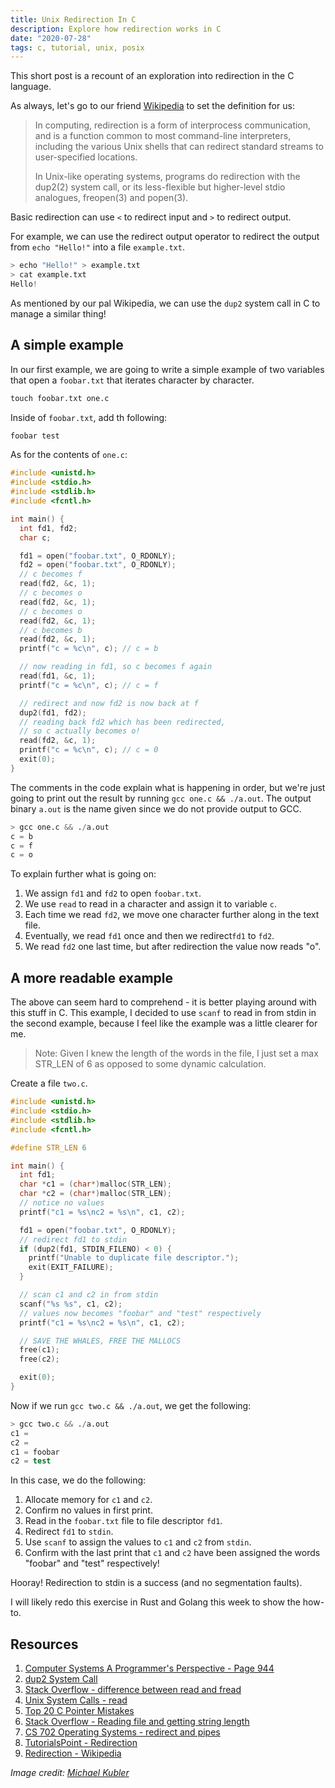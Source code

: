 ```yaml
---
title: Unix Redirection In C
description: Explore how redirection works in C
date: "2020-07-28"
tags: c, tutorial, unix, posix
---
```


This short post is a recount of an exploration into redirection in the C language.

As always, let's go to our friend [Wikipedia](<https://en.wikipedia.org/wiki/Redirection_(computing)#:~:text=In%20computing%2C%20redirection%20is%20a,streams%20to%20user%2Dspecified%20locations.>) to set the definition for us:

> In computing, redirection is a form of interprocess communication, and is a function common to most command-line interpreters, including the various Unix shells that can redirect standard streams to user-specified locations.
>
> In Unix-like operating systems, programs do redirection with the dup2(2) system call, or its less-flexible but higher-level stdio analogues, freopen(3) and popen(3).

Basic redirection can use `<` to redirect input and `>` to redirect output.

For example, we can use the redirect output operator to redirect the output from `echo "Hello!"` into a file `example.txt`.

```s
> echo "Hello!" > example.txt
> cat example.txt
Hello!
```

As mentioned by our pal Wikipedia, we can use the `dup2` system call in C to manage a similar thing!

## A simple example

In our first example, we are going to write a simple example of two variables that open a `foobar.txt` that iterates character by character.

```s
touch foobar.txt one.c
```

Inside of `foobar.txt`, add th following:

```txt
foobar test
```

As for the contents of `one.c`:

```c
#include <unistd.h>
#include <stdio.h>
#include <stdlib.h>
#include <fcntl.h>

int main() {
  int fd1, fd2;
  char c;

  fd1 = open("foobar.txt", O_RDONLY);
  fd2 = open("foobar.txt", O_RDONLY);
  // c becomes f
  read(fd2, &c, 1);
  // c becomes o
  read(fd2, &c, 1);
  // c becomes o
  read(fd2, &c, 1);
  // c becomes b
  read(fd2, &c, 1);
  printf("c = %c\n", c); // c = b

  // now reading in fd1, so c becomes f again
  read(fd1, &c, 1);
  printf("c = %c\n", c); // c = f

  // redirect and now fd2 is now back at f
  dup2(fd1, fd2);
  // reading back fd2 which has been redirected,
  // so c actually becomes o!
  read(fd2, &c, 1);
  printf("c = %c\n", c); // c = 0
  exit(0);
}
```

The comments in the code explain what is happening in order, but we're just going to print out the result by running `gcc one.c && ./a.out`. The output binary `a.out` is the name given since we do not provide output to GCC.

```s
> gcc one.c && ./a.out
c = b
c = f
c = o
```

To explain further what is going on:

1. We assign `fd1` and `fd2` to open `foobar.txt`.
2. We use `read` to read in a character and assign it to variable `c`.
3. Each time we read `fd2`, we move one character further along in the text file.
4. Eventually, we read `fd1` once and then we redirect`fd1` to `fd2`.
5. We read `fd2` one last time, but after redirection the value now reads "o".

## A more readable example

The above can seem hard to comprehend - it is better playing around with this stuff in C. This example, I decided to use `scanf` to read in from stdin in the second example, because I feel like the example was a little clearer for me.

> Note: Given I knew the length of the words in the file, I just set a max STR_LEN of 6 as opposed to some dynamic calculation.

Create a file `two.c`.

```c
#include <unistd.h>
#include <stdio.h>
#include <stdlib.h>
#include <fcntl.h>

#define STR_LEN 6

int main() {
  int fd1;
  char *c1 = (char*)malloc(STR_LEN);
  char *c2 = (char*)malloc(STR_LEN);
  // notice no values
  printf("c1 = %s\nc2 = %s\n", c1, c2);

  fd1 = open("foobar.txt", O_RDONLY);
  // redirect fd1 to stdin
  if (dup2(fd1, STDIN_FILENO) < 0) {
    printf("Unable to duplicate file descriptor.");
    exit(EXIT_FAILURE);
  }

  // scan c1 and c2 in from stdin
  scanf("%s %s", c1, c2);
  // values now becomes "foobar" and "test" respectively
  printf("c1 = %s\nc2 = %s\n", c1, c2);

  // SAVE THE WHALES, FREE THE MALLOCS
  free(c1);
  free(c2);

  exit(0);
}
```

Now if we run `gcc two.c && ./a.out`, we get the following:

```s
> gcc two.c && ./a.out
c1 =
c2 =
c1 = foobar
c2 = test
```

In this case, we do the following:

1. Allocate memory for `c1` and `c2`.
2. Confirm no values in first print.
3. Read in the `foobar.txt` file to file descriptor `fd1`.
4. Redirect `fd1` to `stdin`.
5. Use `scanf` to assign the values to `c1` and `c2` from `stdin`.
6. Confirm with the last print that `c1` and `c2` have been assigned the words "foobar" and "test" respectively!

Hooray! Redirection to stdin is a success (and no segmentation faults).

I will likely redo this exercise in Rust and Golang this week to show the how-to.

## Resources

1. [Computer Systems A Programmer's Perspective - Page 944](https://www.amazon.com.au/Computer-Systems-Programmers-Perspective-Global/dp/1292101768/)
2. [dup2 System Call](https://linuxhint.com/dup2_system_call_c/)
3. [Stack Overflow - difference between read and fread](<https://stackoverflow.com/questions/584142/what-is-the-difference-between-read-and-fread#:~:text=read()%20is%20a%20low,order%20to%20fill%20its%20buffer.>)
4. [Unix System Calls - read](https://www.tutorialspoint.com/unix_system_calls/read.htm)
5. [Top 20 C Pointer Mistakes](https://www.acodersjourney.com/top-20-c-pointer-mistakes/)
6. [Stack Overflow - Reading file and getting string length](https://stackoverflow.com/questions/3377659/reading-in-a-file-and-getting-the-string-length)
7. [CS 702 Operating Systems - redirect and pipes](http://www.cs.loyola.edu/~jglenn/702/S2005/Examples/dup2.html)
8. [TutorialsPoint - Redirection](https://www.tutorialspoint.com/unix/unix-io-redirections.htm)
9. [Redirection - Wikipedia](<https://en.wikipedia.org/wiki/Redirection_(computing)#:~:text=In%20computing%2C%20redirection%20is%20a,streams%20to%20user%2Dspecified%20locations.>)

_Image credit: [Michael Kubler](https://unsplash.com/@kublermdk)_
